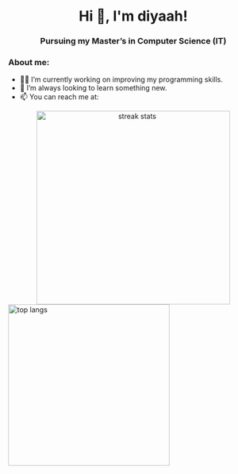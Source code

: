 <h1 align="center">Hi 👋, I'm  diyaah! </h1>
<h3 align="center">Pursuing my Master’s in Computer Science (IT)</h3>

### About me:
- 👩‍💻 I’m currently working on improving my programming skills.
- 🌱 I’m always looking to learn something new.
- 📫 You can reach me at:

<div align=center>
  <img width=390 src="https://streak-stats.demolab.com/?user=diiya07&count_private=true&theme=react&border_radius=10" alt="streak stats"/>
</div>

<img width=325 align="center" src="https://github-readme-stats.vercel.app/api/top-langs/?username=diiya07&hide=HTML&langs_count=12&layout=compact&theme=react&border_radius=10&size_weight=0.5&count_weight=0.5&exclude_repo=github-readme-stats&count_private=true" alt="top langs" /> 
